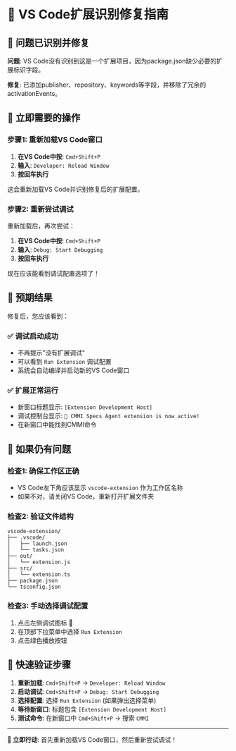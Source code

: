 # 🔄 VS Code扩展识别修复指南

## 🎯 问题已识别并修复

**问题**: VS Code没有识别到这是一个扩展项目，因为package.json缺少必要的扩展标识字段。

**修复**: 已添加publisher、repository、keywords等字段，并移除了冗余的activationEvents。

## 🔄 立即需要的操作

### 步骤1: 重新加载VS Code窗口

1. **在VS Code中按**: `Cmd+Shift+P`
2. **输入**: `Developer: Reload Window`
3. **按回车执行**

这会重新加载VS Code并识别修复后的扩展配置。

### 步骤2: 重新尝试调试

重新加载后，再次尝试：

1. **在VS Code中按**: `Cmd+Shift+P`
2. **输入**: `Debug: Start Debugging`
3. **按回车执行**

现在应该能看到调试配置选项了！

## 🎯 预期结果

修复后，您应该看到：

### ✅ 调试启动成功
- 不再提示"没有扩展调试"
- 可以看到 `Run Extension` 调试配置
- 系统会自动编译并启动新的VS Code窗口

### ✅ 扩展正常运行
- 新窗口标题显示: `[Extension Development Host]`
- 调试控制台显示: `🚀 CMMI Specs Agent extension is now active!`
- 在新窗口中能找到CMMI命令

## 🐛 如果仍有问题

### 检查1: 确保工作区正确
- VS Code左下角应该显示 `vscode-extension` 作为工作区名称
- 如果不对，请关闭VS Code，重新打开扩展文件夹

### 检查2: 验证文件结构
```
vscode-extension/
├── .vscode/
│   ├── launch.json
│   └── tasks.json
├── out/
│   └── extension.js
├── src/
│   └── extension.ts
├── package.json
└── tsconfig.json
```

### 检查3: 手动选择调试配置
1. 点击左侧调试图标 🐛
2. 在顶部下拉菜单中选择 `Run Extension`
3. 点击绿色播放按钮

## 🚀 快速验证步骤

1. **重新加载**: `Cmd+Shift+P` → `Developer: Reload Window`
2. **启动调试**: `Cmd+Shift+P` → `Debug: Start Debugging`
3. **选择配置**: 选择 `Run Extension` (如果弹出选择菜单)
4. **等待新窗口**: 标题包含 `[Extension Development Host]`
5. **测试命令**: 在新窗口中 `Cmd+Shift+P` → 搜索 `CMMI`

---

**🔄 立即行动**: 首先重新加载VS Code窗口，然后重新尝试调试！
